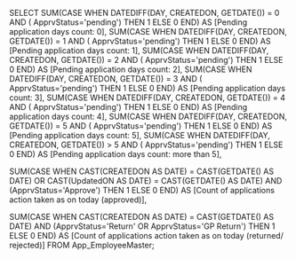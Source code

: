 SELECT
  SUM(CASE WHEN DATEDIFF(DAY, CREATEDON, GETDATE()) = 0 AND ( ApprvStatus='pending') THEN 1 ELSE 0 END) AS [Pending application days count: 0],
  SUM(CASE WHEN DATEDIFF(DAY, CREATEDON, GETDATE()) = 1 AND ( ApprvStatus='pending') THEN 1 ELSE 0 END) AS [Pending application days count: 1],
  SUM(CASE WHEN DATEDIFF(DAY, CREATEDON, GETDATE()) = 2 AND ( ApprvStatus='pending') THEN 1 ELSE 0 END) AS [Pending application days count: 2],
  SUM(CASE WHEN DATEDIFF(DAY, CREATEDON, GETDATE()) = 3 AND ( ApprvStatus='pending') THEN 1 ELSE 0 END) AS [Pending application days count: 3],
  SUM(CASE WHEN DATEDIFF(DAY, CREATEDON, GETDATE()) = 4 AND ( ApprvStatus='pending') THEN 1 ELSE 0 END) AS [Pending application days count: 4],
  SUM(CASE WHEN DATEDIFF(DAY, CREATEDON, GETDATE()) = 5 AND ( ApprvStatus='pending') THEN 1 ELSE 0 END) AS [Pending application days count: 5],
  SUM(CASE WHEN DATEDIFF(DAY, CREATEDON, GETDATE()) > 5 AND (  ApprvStatus='pending') THEN 1 ELSE 0 END) AS [Pending application days count: more than 5],
 
 SUM(CASE WHEN  CAST(CREATEDON AS DATE) = CAST(GETDATE() AS DATE) OR CAST(UpdatedON AS DATE) = CAST(GETDATE() AS DATE)  AND (ApprvStatus='Approve') THEN 1 ELSE 0 END) AS [Count of applications action taken as on today (approved)],

 SUM(CASE WHEN  CAST(CREATEDON AS DATE) = CAST(GETDATE() AS DATE) AND (ApprvStatus='Return' OR ApprvStatus='GP Return') THEN 1 ELSE 0 END) AS [Count of applications action taken as on today (returned/ rejected)]
FROM App_EmployeeMaster;
